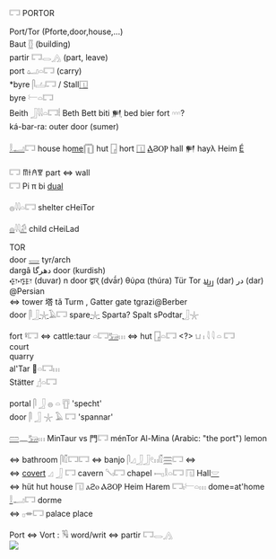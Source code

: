 𓉐 PORTOR  

Port/Tor (Pforte,door,house,...)  
Baut [𓊅](𓊅) (building)  
partir 𓉐𓂋[𓂻](𓂻) (part, leave)  
port 𓂠𓏏𓉐 (carry)  
*byre 𓋴𓐟𓉐 / Stall[𓉔](𓉔)  
byre 𓍕𓏏𓉐  
Beith 𓃀𓇋𓇋𓏏𓉐𓏪 Beth Bett biti [𒂍](𒂍) bed bier fort  𓎆𓎆𓎆?  
ká-bar-ra: outer door (sumer)  

[𓎛](𓎛)[𓂝](𓂝)𓉐 house ho[me](𓏠)𓉧 hut [𓉗](𓉗) hort [𓉔](𓉔) [Ⲁ](Ⲁ)ϨⲞⲢ hall 𒂍 hayλ Heim [É](https://en.wikipedia.org/wiki/%C3%89_(temple))  

𓉐 𐀷𐀫𐀁𐀐 part ⇔ wall  
𓉐 Pi π bi [dual](Dual)  

𓐍𓇋𓇋𓏏𓉐 shelter  cHeiTor  

[𓐍](𓐍)𓇋𓇋[𓀔](𓀔) child  cHeiLad  

TOR  
door [𓉿](𓉿) tyr/arch  
dargâ دهرگا door (kurdish)  
𐎯𐎺𐎼 (duvar) n door द्वार् (dvā́r) θύρα (thúra) Tür Tor 𐭡𐭡𐭠 (dar) در (dar) @Persian  
⇔ tower 塔 tǎ Turm , Gatter gate tgrazi@Berber  
door  𓋴𓃀[𓇼](𓇼)𓄿𓉐  spare[𓇼](𓇼) Sparta? Spalt sPodtar[𓃀](𓃀)𓇼  

fort  𓋩𓉐  ⇔ cattle:taur 𓏏𓉐[𓃒](𓃒)𓏥  ⇔ hut [𓉗](𓉗)𓏏𓉐 <?>  𓂓  𓏤  𓇋  𓇋  𓏏  𓉐  
court  
quarry  
al'Tar 󴔫𓏏𓉐𓏥  
Stätter [𓊨](𓊨)𓏏𓉐  

portal 𓋴  𓃀  𓐍  𓏏  𓊀  'specht'  
door   𓋴  𓃀  𓇼  𓄿  𓉐  'spannar'  

[𓏠](𓏠)𓈖[𓃒](𓃒)𓏥 MinTaur vs 門𓉐 ménTor Al-Mina (Arabic: "the port") lemon  

⇔ bathroom   𓋴𓏁𓉐𓉐 ⇔ banjo  𓋴𓈎𓃀𓃀𓏲𓏮𓏁𓈗𓉐 ⇔  
⇔ [covert](covert) 𓈎  𓃀  𓉐 cavern 𓌈𓏤𓉐 chapel 𓍿𓊪𓎛𓏏𓉐 𓉔 Hall[𓎟](𓎟)  
⇔ hüt hut house 𓉔 ⲁϩⲟ ⲀϨⲞⲢ Heim Harem 𓉐𓏤𓍕𓏏𓏥  dome=at'home [𓎛](𓎛)𓂝𓉐 dorme  
⇔ 𓊪𓎂𓉐 palace place  


Port ⇔ Vort : 𓏟 word/writ  ⇔ partir 𓉐𓂋[𓂻](𓂻)  
![](https://user-images.githubusercontent.com/516118/36079182-b51b130c-0f80-11e8-97a4-68abcd6c50bc.png)  

